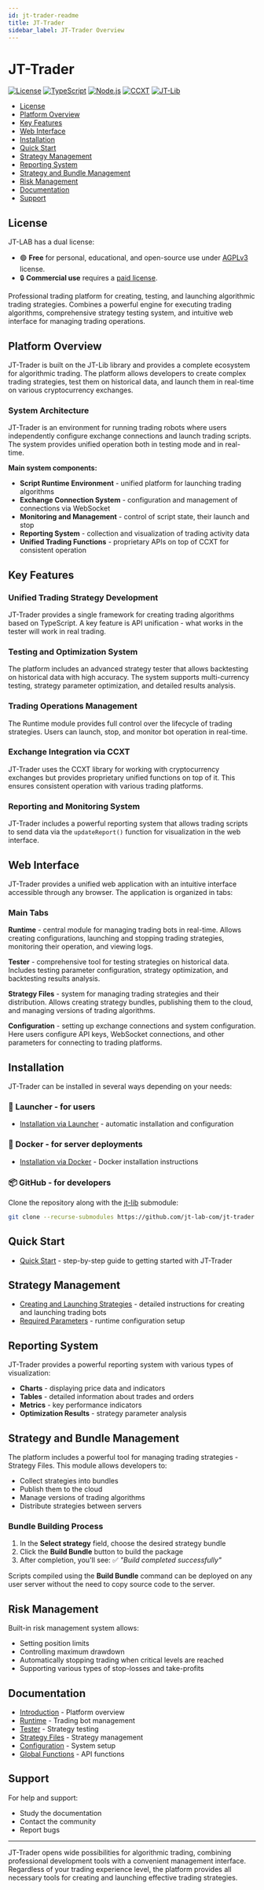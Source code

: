 ```yaml
---
id: jt-trader-readme
title: JT-Trader
sidebar_label: JT-Trader Overview
---
```


# JT-Trader

[![License](https://img.shields.io/badge/license-AGPLv3-blue.svg)](LICENSE)
[![TypeScript](https://img.shields.io/badge/TypeScript-4.0+-blue.svg)](https://www.typescriptlang.org/)
[![Node.js](https://img.shields.io/badge/Node.js-16+-green.svg)](https://nodejs.org/)
[![CCXT](https://img.shields.io/badge/CCXT-4.0+-orange.svg)](https://github.com/ccxt/ccxt)
[![JT-Lib](https://img.shields.io/badge/JT--Lib-0.0+-purple.svg)](https://github.com/jt-lab-com/jt-lib)

<!-- TOC -->
* [License](#license)
* [Platform Overview](#platform-overview)
* [Key Features](#key-features)
* [Web Interface](#web-interface)
* [Installation](#installation)
* [Quick Start](#quick-start)
* [Strategy Management](#strategy-management)
* [Reporting System](#reporting-system)
* [Strategy and Bundle Management](#strategy-and-bundle-management)
* [Risk Management](#risk-management)
* [Documentation](#documentation)
* [Support](#support)
<!-- TOC -->

## License

JT-LAB has a dual license:

- 🟢 **Free** for personal, educational, and open-source use under [AGPLv3](LICENSE) license.
- 🔒 **Commercial use** requires a [paid license](mailto:am@jt-lab.com).

Professional trading platform for creating, testing, and launching algorithmic trading strategies. Combines a powerful engine for executing trading algorithms, comprehensive strategy testing system, and intuitive web interface for managing trading operations.

## Platform Overview

JT-Trader is built on the JT-Lib library and provides a complete ecosystem for algorithmic trading. The platform allows developers to create complex trading strategies, test them on historical data, and launch them in real-time on various cryptocurrency exchanges.

### System Architecture

JT-Trader is an environment for running trading robots where users independently configure exchange connections and launch trading scripts. The system provides unified operation both in testing mode and in real-time.

**Main system components:**

- **Script Runtime Environment** - unified platform for launching trading algorithms
- **Exchange Connection System** - configuration and management of connections via WebSocket
- **Monitoring and Management** - control of script state, their launch and stop
- **Reporting System** - collection and visualization of trading activity data
- **Unified Trading Functions** - proprietary APIs on top of CCXT for consistent operation

## Key Features

### Unified Trading Strategy Development

JT-Trader provides a single framework for creating trading algorithms based on TypeScript. A key feature is API unification - what works in the tester will work in real trading.

### Testing and Optimization System

The platform includes an advanced strategy tester that allows backtesting on historical data with high accuracy. The system supports multi-currency testing, strategy parameter optimization, and detailed results analysis.

### Trading Operations Management

The Runtime module provides full control over the lifecycle of trading strategies. Users can launch, stop, and monitor bot operation in real-time.

### Exchange Integration via CCXT

JT-Trader uses the CCXT library for working with cryptocurrency exchanges but provides proprietary unified functions on top of it. This ensures consistent operation with various trading platforms.

### Reporting and Monitoring System

JT-Trader includes a powerful reporting system that allows trading scripts to send data via the `updateReport()` function for visualization in the web interface.

## Web Interface

JT-Trader provides a unified web application with an intuitive interface accessible through any browser. The application is organized in tabs:

### Main Tabs

**Runtime** - central module for managing trading bots in real-time. Allows creating configurations, launching and stopping trading strategies, monitoring their operation, and viewing logs.

**Tester** - comprehensive tool for testing strategies on historical data. Includes testing parameter configuration, strategy optimization, and backtesting results analysis.

**Strategy Files** - system for managing trading strategies and their distribution. Allows creating strategy bundles, publishing them to the cloud, and managing versions of trading algorithms.

**Configuration** - setting up exchange connections and system configuration. Here users configure API keys, WebSocket connections, and other parameters for connecting to trading platforms.

## Installation

JT-Trader can be installed in several ways depending on your needs:

### 🚀 Launcher - for users
- [Installation via Launcher](installation#1-installation-via-launcher) - automatic installation and configuration

### 🐳 Docker - for server deployments  
- [Installation via Docker](installation#2-installation-via-docker) - Docker installation instructions

### 📦 GitHub - for developers

Clone the repository along with the [jt-lib](https://github.com/jt-lab-com/jt-lib) submodule:

```bash
git clone --recurse-submodules https://github.com/jt-lab-com/jt-trader.git
```

## Quick Start

- [Quick Start](getting-started) - step-by-step guide to getting started with JT-Trader

## Strategy Management

- [Creating and Launching Strategies](runtime-overview) - detailed instructions for creating and launching trading bots
- [Required Parameters](runtime-overview#required-parameters) - runtime configuration setup

## Reporting System

JT-Trader provides a powerful reporting system with various types of visualization:

- **Charts** - displaying price data and indicators
- **Tables** - detailed information about trades and orders
- **Metrics** - key performance indicators
- **Optimization Results** - strategy parameter analysis

## Strategy and Bundle Management

The platform includes a powerful tool for managing trading strategies - Strategy Files. This module allows developers to:

- Collect strategies into bundles
- Publish them to the cloud
- Manage versions of trading algorithms
- Distribute strategies between servers

### Bundle Building Process

1. In the **Select strategy** field, choose the desired strategy bundle
2. Click the **Build Bundle** button to build the package
3. After completion, you'll see: ✅ *"Build completed successfully"*

Scripts compiled using the **Build Bundle** command can be deployed on any user server without the need to copy source code to the server.

## Risk Management

Built-in risk management system allows:

- Setting position limits
- Controlling maximum drawdown
- Automatically stopping trading when critical levels are reached
- Supporting various types of stop-losses and take-profits

## Documentation

- [Introduction](getting-started) - Platform overview
- [Runtime](runtime-overview) - Trading bot management
- [Tester](tester-overview) - Strategy testing
- [Strategy Files](strategy-files-overview) - Strategy management
- [Configuration](configuration) - System setup
- [Global Functions](global-native-functions) - API functions

## Support

For help and support:

- Study the documentation
- Contact the community
- Report bugs

---

JT-Trader opens wide possibilities for algorithmic trading, combining professional development tools with a convenient management interface. Regardless of your trading experience level, the platform provides all necessary tools for creating and launching effective trading strategies.